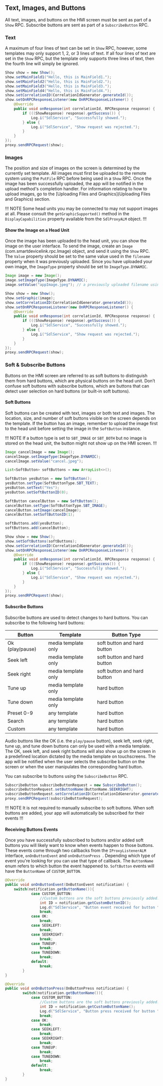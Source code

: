 ## Text, Images, and Buttons
All text, images, and buttons on the HMI screen must be sent as part of a `Show` RPC. Subscribe buttons are sent as part of a `SubscribeButton` RPC.

### Text
A maximum of four lines of text can be set in `Show` RPC, however, some templates may only support 1, 2, or 3 lines of text. If all four lines of text are set in the `Show` RPC, but the template only supports three lines of text, then the fourth line will simply be ignored.

```java
Show show = new Show();
show.setMainField1("Hello, this is MainField1.");
show.setMainField2("Hello, this is MainField2.");
show.setMainField3("Hello, this is MainField3.");
show.setMainField4("Hello, this is MainField4.");
show.setCorrelationID(CorrelationIdGenerator.generateId());
show.setOnRPCResponseListener(new OnRPCResponseListener() {
    @Override
    public void onResponse(int correlationId, RPCResponse response) {
        if (((ShowResponse) response).getSuccess()) {
            Log.i("SdlService", "Successfully showed.");
        } else {
            Log.i("SdlService", "Show request was rejected.");
        }
    }
});
proxy.sendRPCRequest(show);
```

### Images
The position and size of images on the screen is determined by the currently set template. All images must first be uploaded to the remote system using the `PutFile` RPC before being used in a `Show` RPC. Once the image has been successfully uploaded, the app will be notified in the upload method's completion handler. For information relating to how to upload images, go to the [Uploading Files and Graphics](Uploading Files and Graphics) section.

!!! NOTE
Some head units you may be connected to may not support images at all. Please consult the `getGraphicSupported()` method in the `DisplayCapabilities` property available from the `SdlProxyALM` object.
!!!

#### Show the Image on a Head Unit
Once the image has been uploaded to the head unit, you can show the image on the user interface. To send the image, create an `Image` (com.smartdevicelink.rpc.Image) object, and send it using the `Show` RPC. The `Value` property should be set to the same value used in the `filename` property when it was previously uploaded. Since you have uploaded your own image, the `ImageType` property should be set to `ImageType.DYNAMIC`.

```java
Image image = new Image();
image.setImageType(ImageType.DYNAMIC);
image.setValue("appImage.jpeg"); // a previously uploaded filename using PutFile RPC

Show show = new Show();
show.setGraphic(image);
show.setCorrelationID(CorrelationIdGenerator.generateId());
show.setOnRPCResponseListener(new OnRPCResponseListener() {
    @Override
    public void onResponse(int correlationId, RPCResponse response) {
        if (((ShowResponse) response).getSuccess()) {
            Log.i("SdlService", "Successfully showed.");
        } else {
            Log.i("SdlService", "Show request was rejected.");
        }
    }
});
proxy.sendRPCRequest(show);
```

### Soft & Subscribe Buttons
Buttons on the HMI screen are referred to as soft buttons to distinguish them from hard buttons, which are physical buttons on the head unit. Don’t confuse soft buttons with subscribe buttons, which are buttons that can detect user selection on hard buttons (or built-in soft buttons).

#### Soft Buttons
Soft buttons can be created with text, images or both text and images. The location, size, and number of soft buttons visible on the screen depends on the template. If the button has an image, remember to upload the image first to the head unit before setting the image in the `SoftButton` instance.

!!! NOTE
If a button type is set to `SBT_IMAGE` or `SBT_BOTH` but no image is stored on the head unit, the button might not show up on the HMI screen.
!!!

```java
Image cancelImage = new Image();
cancelImage.setImageType(ImageType.DYNAMIC);
cancelImage.setValue("cancel.jpeg");

List<SoftButton> softButtons = new ArrayList<>();

SoftButton yesButton = new SoftButton();
yesButton.setType(SoftButtonType.SBT_TEXT);
yesButton.setText("Yes");
yesButton.setSoftButtonID(0);

SoftButton cancelButton = new SoftButton();
cancelButton.setType(SoftButtonType.SBT_IMAGE);
cancelButton.setImage(cancelImage);
cancelButton.setSoftButtonID(1);

softButtons.add(yesButton);
softButtons.add(cancelButton);

Show show = new Show();
show.setSoftButtons(softButtons);
show.setCorrelationID(CorrelationIdGenerator.generateId());
show.setOnRPCResponseListener(new OnRPCResponseListener() {
    @Override
    public void onResponse(int correlationId, RPCResponse response) {
        if (((ShowResponse) response).getSuccess()) {
            Log.i("SdlService", "Successfully showed.");
        } else {
            Log.i("SdlService", "Show request was rejected.");
        }
    }
});
proxy.sendRPCRequest(show);
```


#### Subscribe Buttons
Subscribe buttons are used to detect changes to hard buttons. You can subscribe to the following hard buttons:

| Button  | Template | Button Type |
| ------------- | ------------- | ------------- |
| Ok (play/pause) | media template only | soft button and hard button |
| Seek left | media template only | soft button and hard button |
| Seek right | media template only | soft button and hard button |
| Tune up | media template only | hard button |
| Tune down | media template only | hard button |
| Preset 0-9 | any template | hard button |
| Search | any template |hard button |
| Custom | any template | hard button |

Audio buttons like the OK (i.e. the `play/pause` button), seek left, seek right, tune up, and tune down buttons can only be used with a media template. The OK, seek left, and seek right buttons will also show up on the screen in a predefined location dictated by the media template on touchscreens. The app will be notified when the user selects the subscribe button on the screen or when the user manipulates the corresponding hard button.

You can subscribe to buttons using the `SubscribeButton` RPC. 

```java
SubscribeButton subscribeButtonRequest = new SubscribeButton();
subscribeButtonRequest.setButtonName(ButtonName.SEEKRIGHT);
subscribeButtonRequest.setCorrelationID(CorrelationIdGenerator.generateId());
proxy.sendRPCRequest(subscribeButtonRequest);
```

!!! NOTE
It is not required to manually subscribe to soft buttons. When soft buttons are added, your app will automatically be subscribed for their events
!!!

#### Receiving Buttons Events
Once you have successfully subscribed to buttons and/or added soft buttons you will likely want to know when events happen to those buttons. These events come through two callbacks from the `IProxyListenerALM` interface, `onOnButtonEvent` and `onOnButtonPress `. Depending which type of event you're looking for you can use that type of callback. The `ButtonName` enum refers to which button the event happened to. `SoftButton` events will have the `ButtonName` of `CUSTOM_BUTTON`.

```java
@Override
public void onOnButtonEvent(OnButtonEvent notification) {
	switch(notification.getButtonName()){
			case CUSTOM_BUTTON:
				//Custom buttons are the soft buttons previously added.
				int ID = notification.getCustomButtonID();
				Log.d("SdlService", "Button event received for button " + ID); 
				break;
			case OK: 
				break;
			case SEEKLEFT:
				break;
			case SEEKRIGHT:
				break;
			case TUNEUP:
				break;
			case TUNEDOWN:
				break;
			default:
				break;
		}
}

@Override
public void onOnButtonPress(OnButtonPress notification) {
		switch(notification.getButtonName()){
			case CUSTOM_BUTTON:
				//Custom buttons are the soft buttons previously added.
				int ID = notification.getCustomButtonName();
				Log.d("SdlService", "Button press received for button " + ID); 
				break;
			case OK: 
				break;
			case SEEKLEFT:
				break;
			case SEEKRIGHT:
				break;
			case TUNEUP:
				break;
			case TUNEDOWN:
				break;
			default:
				break;
		}
}
```